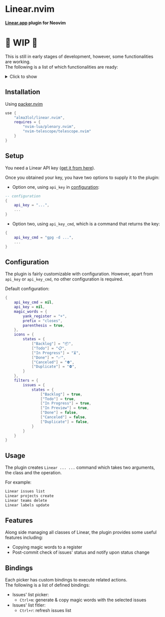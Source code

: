 # Linear.nvim

**[Linear.app](https://linear.app) plugin for Neovim**

# 🚧 WIP 🚧

This is still in early stages of development, however, some functionalities are working.  
The following is a list of which functionalities are ready:

<details>
    <summary>Click to show</summary>

### Issues

-   [ ] Create
-   [x] List
-   [ ] Update
-   [ ] Delete

### States (Status)

-   [ ] Create
-   [ ] List
-   [ ] Update
-   [ ] Delete

### Labels

-   [ ] Create
-   [ ] List
-   [ ] Update
-   [ ] Delete

### Priorities

-   [ ] List

### Projects

-   [ ] Create
-   [ ] List
-   [ ] Update
-   [ ] Delete

### Milestones

-   [ ] Create
-   [ ] List
-   [ ] Update
-   [ ] Delete

### Teams

-   [ ] Create
-   [ ] List
-   [ ] Update
-   [ ] Delete

</details>

## Installation

Using [packer.nvim](https://github.com/wbthomason/packer.nvim)

```lua
use {
	"alma3lol/linear.nvim",
	requires = {
		"nvim-lua/plenary.nvim",
		"nvim-telescope/telescope.nvim"
	}
}
```

## Setup

You need a Linear API key ([get it from here](https://linear.app/settings/api)).

Once you obtained your key, you have two options to supply it to the plugin:

-   Option one, using `api_key` in [configuration](#configuration):

```lua
-- configuration
{
	api_key = "...",
	...
}
```

-   Option two, using `api_key_cmd`, which is a command that returns the key:

```lua
{
	api_key_cmd = "gpg -d ...",
	...
}
```

## Configuration

The plugin is fairly customizable with configuration. However, apart from `api_key` or `api_key_cmd`, no other configuration is required.

Default configuration:

```lua
{
	api_key_cmd = nil,
	api_key = nil,
	magic_words = {
		yank_register = "+",
		prefix = "closes",
		parenthesis = true,
	},
	icons = {
		states = {
			["Backlog"] = "📦",
			["Todo"] = "📋",
			["In Progress"] = "⏳",
			["Done"] = "✅",
			["Canceled"] = "⛔",
			["Duplicate"] = "⛔",
		}
	},
	filters = {
		issues = {
			states = {
				["Backlog"] = true,
				["Todo"] = true,
				["In Progress"] = true,
				["In Preview"] = true,
				["Done"] = false,
				["Canceled"] = false,
				["Duplicate"] = false,
			}
		}
	}
}
```

## Usage

The plugin creates `Linear ... ...` command which takes two arguments, the class and the operation.

For example:

```zsh
Linear issues list
Linear projects create
Linear teams delete
Linear labels update
```

## Features

Along side managing all classes of Linear, the plugin provides some useful features including:

-   Copying magic words to a register
-   Post-commit check of issues' status and notify upon status change

## Bindings

Each picker has custom bindings to execute related actions.  
The following is a list of defined bindings:

-   Issues' list picker:
    -   `Ctrl+m`: generate & copy magic words with the selected issues
-   Issues' list fitler:
    -   `Ctrl+r`: refresh issues list
